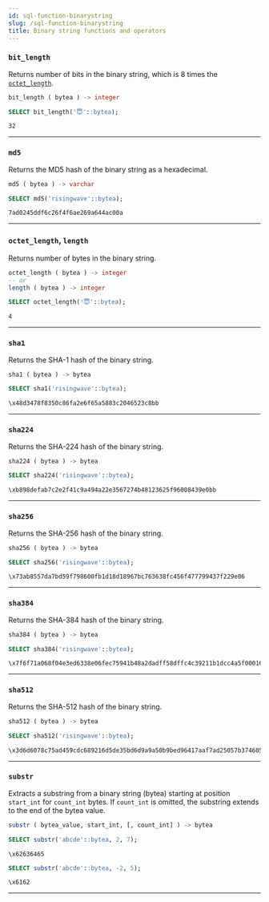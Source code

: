 ```yaml
---
id: sql-function-binarystring
slug: /sql-function-binarystring
title: Binary string functions and operators
---
```

<head>
  <link rel="canonical" href="https://docs.risingwave.com/docs/current/sql-function-binarystring/" />
</head>

### `bit_length`

Returns number of bits in the binary string, which is 8 times the [`octet_length`](#octet_length-length). 

```sql title=Syntax 
bit_length ( bytea ) -> integer
```  

```sql title=Example 
SELECT bit_length('😇'::bytea);
```  
```
32
```

---  

### `md5`

Returns the MD5 hash of the binary string as a hexadecimal.

```sql title=Syntax 
md5 ( bytea ) -> varchar
```  

```sql title=Example 
SELECT md5('risingwave'::bytea);
```
```
7ad0245ddf6c26f4f6ae269a644ac00a
```

---  

### `octet_length`, `length`

Returns number of bytes in the binary string.

```sql title=Syntax 
octet_length ( bytea ) -> integer
-- or
length ( bytea ) -> integer
```  

```sql title=Example 
SELECT octet_length('😇'::bytea);
```  
```
4
```

---  

### `sha1`

Returns the SHA-1 hash of the binary string.

```sql title=Syntax 
sha1 ( bytea ) -> bytea
```  

```sql title=Example 
SELECT sha1('risingwave'::bytea);
```
```
\x48d3478f8350c86fa2e6f65a5883c2046523c8bb
```

---  

### `sha224`

Returns the SHA-224 hash of the binary string.

```sql title=Syntax 
sha224 ( bytea ) -> bytea
```  

```sql title=Example 
SELECT sha224('risingwave'::bytea);
```
```
\xb898defab7c2e2f41c9a494a22e3567274b48123625f96008439e0bb
```

---  

### `sha256`

Returns the SHA-256 hash of the binary string.

```sql title=Syntax 
sha256 ( bytea ) -> bytea
```  

```sql title=Example 
SELECT sha256('risingwave'::bytea);
```
```
\x73ab8557da7bd59f798600fb1d18d18967bc763638fc456f477799437f229e06
```

---  

### `sha384`

Returns the SHA-384 hash of the binary string.

```sql title=Syntax 
sha384 ( bytea ) -> bytea
```  

```sql title=Example 
SELECT sha384('risingwave'::bytea);
```
```
\x7f6f71a068f04e3ed6338e06fec75941b48a2dadff58dffc4c39211b1dcc4a5f000168d1be49fd7b7e44094e7a7e627e
```

---  

### `sha512`

Returns the SHA-512 hash of the binary string.

```sql title=Syntax 
sha512 ( bytea ) -> bytea
```  

```sql title=Example 
SELECT sha512('risingwave'::bytea);
```
```
\x3d6d6078c75ad459cdc689216d5de35bd6d9a9a50b9bed96417aaf7ad25057b37460564f0ad23a589c655eda45026096a6bab08b3c863f0425cbfea64b5f84a8
```

---

### `substr`

Extracts a substring from a binary string (bytea) starting at position `start_int` for `count_int` bytes. If `count_int` is omitted, the substring extends to the end of the bytea value.

```sql title=Syntax
substr ( bytea_value, start_int, [, count_int] ) -> bytea
```

```sql title=Example
SELECT substr('abcde'::bytea, 2, 7);
```
```
\x62636465
```

```sql title=Example
SELECT substr('abcde'::bytea, -2, 5);
```
```
\x6162
```
---  
